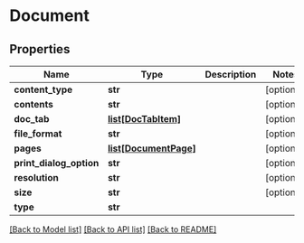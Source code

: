 # Document

## Properties
Name | Type | Description | Notes
------------ | ------------- | ------------- | -------------
**content_type** | **str** |  | [optional] 
**contents** | **str** |  | [optional] 
**doc_tab** | [**list[DocTabItem]**](DocTabItem.md) |  | [optional] 
**file_format** | **str** |  | [optional] 
**pages** | [**list[DocumentPage]**](DocumentPage.md) |  | [optional] 
**print_dialog_option** | **str** |  | [optional] 
**resolution** | **str** |  | [optional] 
**size** | **str** |  | [optional] 
**type** | **str** |  | 

[[Back to Model list]](../README.md#documentation-for-models) [[Back to API list]](../README.md#documentation-for-api-endpoints) [[Back to README]](../README.md)


